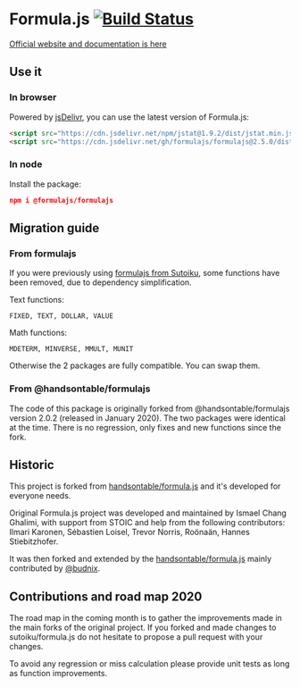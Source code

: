 Formula.js [![Build Status](https://travis-ci.com/formulajs/formulajs.svg?branch=master)](https://travis-ci.com/formulajs/formulajs)
==========

[Official website and documentation is here](https://formulajs.info)

## Use it

### In browser

Powered by [jsDelivr](https://www.jsdelivr.com/), you can use the latest version of Formula.js:

```html
<script src="https://cdn.jsdelivr.net/npm/jstat@1.9.2/dist/jstat.min.js"></script> 
<script src="https://cdn.jsdelivr.net/gh/formulajs/formulajs@2.5.0/dist/formula.min.js"></script>
```

### In node

Install the package:

```json
npm i @formulajs/formulajs
```

## Migration guide

### From formulajs

If you were previously using [formulajs from Sutoiku](https://www.npmjs.com/package/formulajs), some functions have been
removed, due to dependency simplification.

Text functions:

`FIXED, TEXT, DOLLAR, VALUE`

Math functions:

`MDETERM, MINVERSE, MMULT, MUNIT`

Otherwise the 2 packages are fully compatible. You can swap them.

### From @handsontable/formulajs

The code of this package is originally forked from @handsontable/formulajs version 2.0.2 (released in January 2020). The
two packages were identical at the time. There is no regression, only fixes and new functions since the fork.

## Historic

This project is forked from [handsontable/formula.js](https://github.com/handsontable/formula.js) and it's developed for
 everyone needs.
 
Original Formula.js project was developed and maintained by Ismael Chang Ghalimi, with support from STOIC and help from
 the following contributors: Ilmari Karonen, Sébastien Loisel, Trevor Norris, Roönaän, Hannes Stiebitzhofer.

It was then forked and extended by the [handsontable/formula.js](https://github.com/handsontable/formula.js) mainly 
contributed by [@budnix](https://github.com/budnix).

## Contributions and road map 2020

The road map in the coming month is to gather the improvements made in the main forks of the original project. If you 
forked and made changes to sutoiku/formula.js do not hesitate to propose a pull request with your changes. 

To avoid any regression or miss calculation please provide unit tests as long as function improvements.
